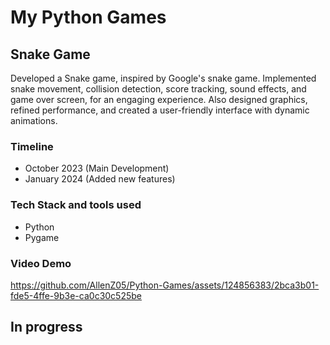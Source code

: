 # My Python Games

## Snake Game

Developed a Snake game, inspired by Google's snake game. Implemented snake movement, collision detection, score tracking, sound effects, and game over screen, for an engaging experience. Also designed graphics, refined performance, and created a user-friendly interface with dynamic animations.

### Timeline

- October 2023 (Main Development)
- January 2024 (Added new features)

### Tech Stack and tools used 

- Python 
- Pygame

### Video Demo 

https://github.com/AllenZ05/Python-Games/assets/124856383/2bca3b01-fde5-4ffe-9b3e-ca0c30c525be

## In progress 
